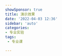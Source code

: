 ```yaml
---
showSponsor: true
title: 演示效果
date: '2022-04-03 12:36'
sidebar: 'auto'
categories: 
- 专业实验
tags: 
 - 专业课

---
```





<div id="my-chart-box" style="width: 100%;min-height: 150px;height: 400px"></div>

<waveform />
